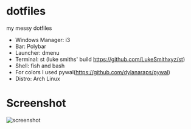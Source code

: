 # dotfiles
my messy dotfiles
- Windows Manager: i3
- Bar: Polybar
- Launcher: dmenu
- Terminal: st (luke smiths' build https://github.com/LukeSmithxyz/st)
- Shell: fish and bash
- For colors I used pywal(https://github.com/dylanaraps/pywal)
- Distro: Arch Linux
# Screenshot
![screenshot](https://i.imgur.com/Ahg8xtJ.png)
